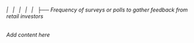 ###### |   |   |   |   |   ├── Frequency of surveys or polls to gather feedback from retail investors

*Add content here*